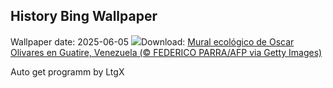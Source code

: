 ## History Bing Wallpaper
Wallpaper date: 2025-06-05
![](https://www.bing.com/th?id=OHR.OlivaresMural_ES-ES7218911366_UHD.jpg&w=1000)Download: [Mural ecológico de Oscar Olivares en Guatire, Venezuela (© FEDERICO PARRA/AFP via Getty Images)](https://www.bing.com/th?id=OHR.OlivaresMural_ES-ES7218911366_UHD.jpg)

Auto get programm by LtgX
